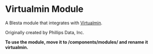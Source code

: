 # Virtualmin Module

A Blesta module that integrates with [Virtualmin](https://www.virtualmin.com/).

Originally created by Phillips Data, Inc.

**To use the module, move it to /components/modules/ and rename it virtualmin.**
